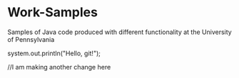 # Work-Samples
Samples of Java code produced with different functionality at the University of Pennsylvania


system.out.println("Hello, git!");

//I am making another change here
